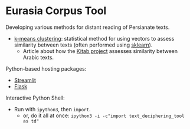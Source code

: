 # Eurasia Corpus Tool

Developing various methods for distant reading of Persianate texts.

- [k-means clustering](https://en.wikipedia.org/wiki/K-means_clustering): statistical method for using vectors to assess similarity between texts (often performed using [sklearn](https://scikit-learn.org/stable/)).
  - Article about how the [Kitab project](http://kitab-project.org/2019/11/14/judging-the-difference-between-different-arabic-text-versions-mathematically/) assesses similarity between Arabic texts.

Python-based hosting packages:
- [Streamlit](https://www.streamlit.io/)
- [Flask](https://flask.palletsprojects.com/en/1.1.x/)

Interactive Python Shell:
- Run with `ipython3`, then `import`.
  - or, do it all at once: `ipython3 -i -c"import text_deciphering_tool  as td"`
